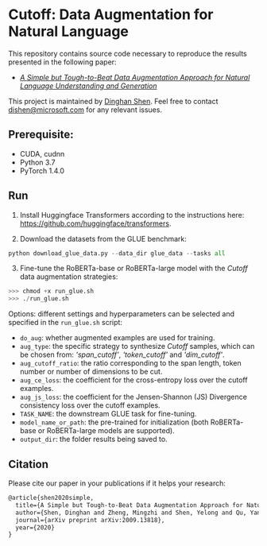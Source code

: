 # Cutoff: Data Augmentation for Natural Language 

This repository contains source code necessary to reproduce the results presented in the following paper:
* [*A Simple but Tough-to-Beat Data Augmentation Approach for Natural Language Understanding and Generation*](https://arxiv.org/abs/2009.13818)

This project is maintained by [Dinghan Shen](https://sites.google.com/view/dinghanshen). Feel free to contact dishen@microsoft.com for any relevant issues.

## Prerequisite: 
* CUDA, cudnn
* Python 3.7
* PyTorch 1.4.0

## Run
1. Install Huggingface Transformers according to the instructions here: https://github.com/huggingface/transformers.

2. Download the datasets from the GLUE benchmark:
```python
python download_glue_data.py --data_dir glue_data --tasks all
```

3. Fine-tune the RoBERTa-base or RoBERTa-large model with the *Cutoff* data augmentation strategies:
```python
>>> chmod +x run_glue.sh
>>> ./run_glue.sh
```
  Options: different settings and hyperparameters can be selected and specified in the `run_glue.sh` script: 
- `do_aug`: whether augmented examples are used for training.
- `aug_type`: the specific strategy to synthesize *Cutoff* samples, which can be chosen from: *'span_cutoff'*, *'token_cutoff'* and *'dim_cutoff'*.
- `aug_cutoff_ratio`: the ratio corresponding to the span length, token number or number of dimensions to be cut.
- `aug_ce_loss`: the coefficient for the cross-entropy loss over the cutoff examples.
- `aug_js_loss`: the coefficient for the Jensen-Shannon (JS) Divergence consistency loss over the cutoff examples.
- `TASK_NAME`: the downstream GLUE task for fine-tuning.
- `model_name_or_path`: the pre-trained for initialization (both RoBERTa-base or RoBERTa-large models are supported).
- `output_dir`: the folder results being saved to.



## Citation 
Please cite our paper in your publications if it helps your research:

```latex
@article{shen2020simple,
  title={A Simple but Tough-to-Beat Data Augmentation Approach for Natural Language Understanding and Generation},
  author={Shen, Dinghan and Zheng, Mingzhi and Shen, Yelong and Qu, Yanru and Chen, Weizhu},
  journal={arXiv preprint arXiv:2009.13818},
  year={2020}
}
```
